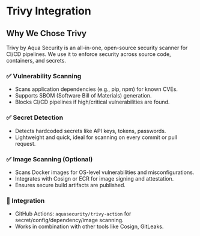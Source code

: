 # Trivy Integration

## Why We Chose Trivy

Trivy by Aqua Security is an all-in-one, open-source security scanner for CI/CD pipelines. We use it to enforce security across source code, containers, and secrets.

### ✅ Vulnerability Scanning
- Scans application dependencies (e.g., pip, npm) for known CVEs.
- Supports SBOM (Software Bill of Materials) generation.
- Blocks CI/CD pipelines if high/critical vulnerabilities are found.

### ✅ Secret Detection
- Detects hardcoded secrets like API keys, tokens, passwords.
- Lightweight and quick, ideal for scanning on every commit or pull request.

### ✅ Image Scanning (Optional)
- Scans Docker images for OS-level vulnerabilities and misconfigurations.
- Integrates with Cosign or ECR for image signing and attestation.
- Ensures secure build artifacts are published.

### 🚀 Integration
- GitHub Actions: `aquasecurity/trivy-action` for secret/config/dependency/image scanning.
- Works in combination with other tools like Cosign, GitLeaks.
